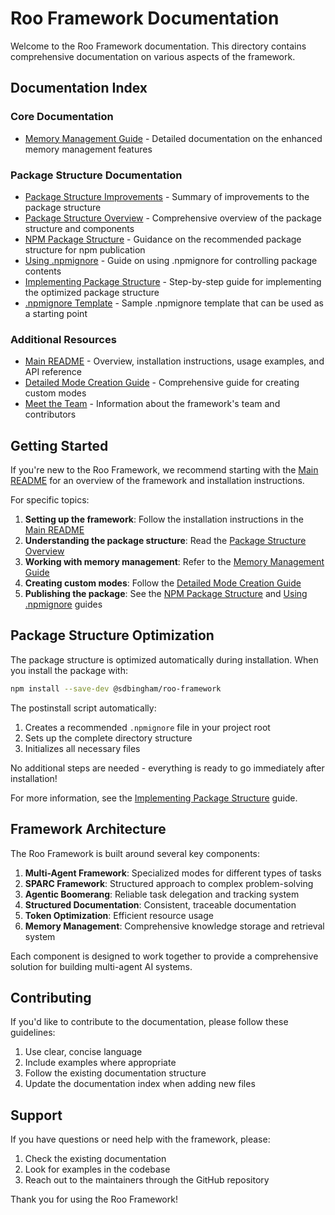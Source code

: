 # Roo Framework Documentation

Welcome to the Roo Framework documentation. This directory contains comprehensive documentation on various aspects of the framework.

## Documentation Index

### Core Documentation

- [Memory Management Guide](./memory-management.md) - Detailed documentation on the enhanced memory management features

### Package Structure Documentation

- [Package Structure Improvements](./package-structure-improvements.md) - Summary of improvements to the package structure
- [Package Structure Overview](./package-structure-overview.md) - Comprehensive overview of the package structure and components
- [NPM Package Structure](./npm-package-structure.md) - Guidance on the recommended package structure for npm publication
- [Using .npmignore](./using-npmignore.md) - Guide on using .npmignore for controlling package contents
- [Implementing Package Structure](./implementing-package-structure.md) - Step-by-step guide for implementing the optimized package structure
- [.npmignore Template](./npmignore-template.md) - Sample .npmignore template that can be used as a starting point

### Additional Resources

- [Main README](../README.md) - Overview, installation instructions, usage examples, and API reference
- [Detailed Mode Creation Guide](../detailed-mode-creation-guide.md) - Comprehensive guide for creating custom modes
- [Meet the Team](../meet-the-team.md) - Information about the framework's team and contributors

## Getting Started

If you're new to the Roo Framework, we recommend starting with the [Main README](../README.md) for an overview of the framework and installation instructions.

For specific topics:

1. **Setting up the framework**: Follow the installation instructions in the [Main README](../README.md)
2. **Understanding the package structure**: Read the [Package Structure Overview](./package-structure-overview.md)
3. **Working with memory management**: Refer to the [Memory Management Guide](./memory-management.md)
4. **Creating custom modes**: Follow the [Detailed Mode Creation Guide](../detailed-mode-creation-guide.md)
5. **Publishing the package**: See the [NPM Package Structure](./npm-package-structure.md) and [Using .npmignore](./using-npmignore.md) guides

## Package Structure Optimization

The package structure is optimized automatically during installation. When you install the package with:

```bash
npm install --save-dev @sdbingham/roo-framework
```

The postinstall script automatically:
1. Creates a recommended `.npmignore` file in your project root
2. Sets up the complete directory structure
3. Initializes all necessary files

No additional steps are needed - everything is ready to go immediately after installation!

For more information, see the [Implementing Package Structure](./implementing-package-structure.md) guide.

## Framework Architecture

The Roo Framework is built around several key components:

1. **Multi-Agent Framework**: Specialized modes for different types of tasks
2. **SPARC Framework**: Structured approach to complex problem-solving
3. **Agentic Boomerang**: Reliable task delegation and tracking system
4. **Structured Documentation**: Consistent, traceable documentation
5. **Token Optimization**: Efficient resource usage
6. **Memory Management**: Comprehensive knowledge storage and retrieval system

Each component is designed to work together to provide a comprehensive solution for building multi-agent AI systems.

## Contributing

If you'd like to contribute to the documentation, please follow these guidelines:

1. Use clear, concise language
2. Include examples where appropriate
3. Follow the existing documentation structure
4. Update the documentation index when adding new files

## Support

If you have questions or need help with the framework, please:

1. Check the existing documentation
2. Look for examples in the codebase
3. Reach out to the maintainers through the GitHub repository

Thank you for using the Roo Framework!